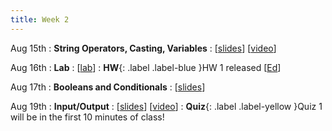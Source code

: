 ```yaml
---
title: Week 2
---
```


Aug 15th
: **String Operators, Casting, Variables**
  : [[slides](https://docs.google.com/presentation/d/1daEfr5hm_C7u7UD-yeqhc9qsnaffX4TM/edit?usp=sharing&ouid=114310739312164916072&rtpof=true&sd=true)] [[video](https://www.youtube.com/watch?v=-1-NnsZ9xSQ)]

Aug 16th
: **Lab**
  : [[lab](https://edstem.org/us/courses/24414/lessons/41905/slides/237186)]
: **HW**{: .label .label-blue }HW 1 released [[Ed](https://edstem.org/us/courses/24414/lessons/42063/slides/239009)]

Aug 17th
: **Booleans and Conditionals**
  : [[slides](https://docs.google.com/presentation/d/15PRZj_1ITAeiEbZWghwvHoF9dIrHXzXn/edit?usp=sharing&ouid=114310739312164916072&rtpof=true&sd=true)]

Aug 19th
: **Input/Output**
  : [[slides](#)] [[video](#)]
: **Quiz**{: .label .label-yellow }Quiz 1 will be in the first 10 minutes of class!
